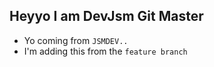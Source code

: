## Heyyo I am DevJsm Git Master
- Yo coming from `JSMDEV..`
- I'm adding this from the `feature branch`